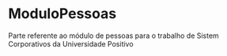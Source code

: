 # ModuloPessoas
Parte referente ao módulo de pessoas para o trabalho de Sistem Corporativos da Universidade Positivo
